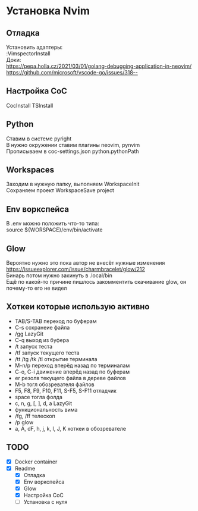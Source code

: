 # Установка Nvim
## Отладка
Установить адаптеры:  
:VimspectorInstall  
Доки:  
https://pepa.holla.cz/2021/03/01/golang-debugging-application-in-neovim/  
https://github.com/microsoft/vscode-go/issues/318--
## Настройка CoC
CocInstall
TSInstall
## Python
Ставим в системе pyright  
В нужно окружении ставим плагины neovim, pynvim  
Прописываем в coc-settings.json  python.pythonPath
## Workspaces
Заходим в нужную папку, выполняем WorkspaceInit  
Сохраняем проект WorkspaceSave project  
## Env воркспейса  
В .env можно положить что-то типа:  
source ${WORSPACE}/env/bin/activate  
## Glow
Вероятно нужно это пока автор не внесёт нужные изменения https://issueexplorer.com/issue/charmbracelet/glow/212  
Бинарь потом нужно закинуть в .local/bin  
Ещё по какой-то причине пишлось закомментить скачивание glow, он почему-то его не видел

## Хоткеи которые использую активно
- TAB/S-TAB переход по буферам
- C-s сохранеие файла
- /gg LazyGit
- C-q выход из буфера
- /t запуск теста
- /tf запуск текущего теста
- /tt /tg /tk /tl открытие терминала
- M-n/p переход вперёд назад по терминалам
- C-o, C-i движение вперёд назад по буферам
- er резолв текущего файла в дереве файлов
- M-b тогл обозревателя файлов
- F5, F8, F9, F10, F11, S-F5, S-F11 отладчик
- space тогла фолда
- c, n, g, [, ], d, a LazyGit
- функциональность вима
- /fg, /ff телескоп
- /p glow
- a, A, dF, h, j, k, l, J, K хоткеи в обозревателе

## TODO
- [X] Docker container
- [X] Readme
    - [X] Отладка
    - [X] Env воркспейса
    - [X] Glow
    - [X] Настройка CoC
    - [ ] Установка с нуля
